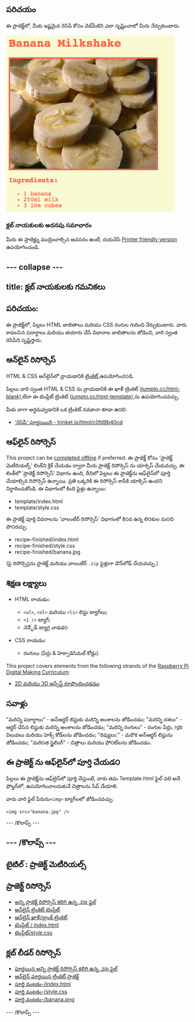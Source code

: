 ## పరిచయం

ఈ ప్రాజెక్ట్‌లో, మీకు ఇష్టమైన రెసిపీ కోసం వెబ్‌పేజీని ఎలా సృష్టించాలో మీరు నేర్చుకుంటారు.

![స్క్రీన్ షాట్](images/recipe-final.png)

### క్లబ్ నాయకులకు అదనపు సమాచారం

మీరు ఈ ప్రాజెక్ట్ను ముద్రించాల్సిన అవసరం ఉంటే, దయచేసి [Printer friendly version](https://projects.raspberrypi.org/en/projects/recipe/print) ఉపయోగించండి.

## \--- collapse \---

## title: క్లబ్ నాయకులకు గమనికలు

## పరిచయం:

ఈ ప్రాజెక్ట్‌లో, పిల్లలు HTML జాబితాలు మరియు CSS రంగుల గురించి నేర్చుకుంటారు. వారు కావలసిన పదార్థాలు మరియు తయారు చేసే విధానాల జాబితాలను జోడించి, వారి స్వంత రెసిపీని సృష్టిస్తారు.

## ఆన్‌లైన్ రిసోర్సెస్

HTML & CSS ఆన్‌లైన్‌లో వ్రాయడానికి [ట్రింకెట్ ](https://trinket.io/) ఉపయోగించ౦డి.

పిల్లలు వారి స్వంత HTML & CSS ను వ్రాయడానికి ఈ ఖాళీ ట్రింకెట్ [ (jumpto.cc/html-blank) ](http://jumpto.cc/html-blank) లేదా ఈ టెంప్లేట్ ట్రింకెట్ [ (jumpto.cc/html-template) ](http://jumpto.cc/html-template) ను ఉపయోగించవచ్చు.

మీకు బాగా అర్థమవ్వడానికి ఒక ట్రింకెట్ నముానా కుాడా ఉ౦ది:

+ ['రెసిపీ' పూర్తయింది - trinket.io/html/c0fd9b40cd](https://trinket.io/html/c0fd9b40cd)

## ఆఫ్‌లైన్ రిసోర్సెస్

This project can be [completed offline](https://rpf.io/html-offline) if preferred. ఈ ప్రాజెక్ట్ కోసం 'ప్రాజెక్ట్ మెటీరియల్స్' లింక్‌ని క్లిక్ చేయడం ద్వారా మీరు ప్రాజెక్ట్ రిసోర్సెస్ ను యాక్సెస్ చేయవచ్చు. ఈ లింక్‌లో 'ప్రాజెక్ట్ రిసోర్సెస్' విభాగం ఉంది, దీనిలో పిల్లలు ఈ ప్రాజెక్ట్‌ను ఆఫ్‌లైన్‌లో పూర్తి చేయాల్సిన రిసోర్సెస్ ఉన్నాయి. ప్రతి ఒక్కరికి ఈ రిసోర్సెస్ కాపీకి యాక్సిస్ ఉందని నిర్ధారించుకోండి. ఈ విభాగంలో కింది ఫైళ్లు ఉన్నాయి:

+ template/index.html
+ template/style.css

ఈ ప్రాజెక్ట్ పూర్తి వివరాలను 'వాలంటీర్ రిసోర్సెస్' విభాగంలో కి౦ద ఉన్న లి౦కుల ను౦చి పొ౦దచ్చు:

+ recipe-finished/index.html
+ recipe-finished/style.css
+ recipe-finished/banana.jpg

(పై రిసోర్సెస్లను ప్రాజెక్ట్ మరియు వాలంటీర్ `.zip` ఫైళ్లుగా డౌన్‌లోడ్ చేయవచ్చు.)

## శిక్షణ లక్ష్యాలు

+ HTML రాయడం:
    
    + `<ul>`, `<ol>` మరియు `<li>` లిస్టు ట్యాగ్‌లు;
    + ` <1 /> ` ట్యాగ్;
    + నెసె్్టడ్ ట్యాగ్ల వాడడ౦

+ CSS రాయడం:
    
    + రంగులు (పేర్లు & హెక్సాడెసిమల్ కోడ్లు).

This project covers elements from the following strands of the [Raspberry Pi Digital Making Curriculum](https://rpf.io/curriculum):

+ [2D మరియు 3D అస్సేస్ట్ రూపొందించడము](https://www.raspberrypi.org/curriculum/design/creator)

## సవాళ్లు

"మరిన్ని పదార్థాలు" - అన్ఆర్డర్ లిస్టుకు మరిన్ని అంశాలను జోడించడం; "మరిన్ని దశలు" - ఆర్డర్ చేసిన లిస్టుకు మరిన్ని అంశాలను జోడించడం; "మరిన్ని రంగులు" - రంగుల పేర్లు, rgb విలువలు మరియు హెక్స్ కోడ్‌లను జోడించడం; "రివ్యులు:" - మరొక అన్ఆర్డర్ లిస్టును జోడించడం; "మరి౦త స్టైలింగ్" - చిత్రాలు మరియు ఫో౦ట్‌లను జోడించడం.

## ఈ ప్రాజెక్ట్ ను ఆఫ్‌లైన్‌లో పూర్తి చేయడ౦

పిల్లలు ఈ ప్రాజెక్ట్‌ను ఆఫ్‌లైన్‌లో పూర్తి చేస్తుంటే, వారు తమ Template.html ఫైల్ వలె అదే ఫోల్డర్‌లో, ఉపయోగించాలనుకునే చిత్రాలను సేవ్ చేయాలి.

వారు వారి ఫైల్ పేరును`<img>` ట్యాగ్‌లలో జోడించవచ్చు:

    <img src="banana.jpg" />
    

\--- /కొలాప్స్ \--- 

## \--- /కొలాప్స్ \--- 

## టైటిల్ : ప్రాజెక్ట్ మెటీరియల్స్

## ప్రాజెక్ట్ రిసోర్సెస్

+ [అన్ని ప్రాజెక్ట్ రిసోర్సెస్ కలిగి ఉన్న .zip ఫైల్](https://rpf.io/p/en/recipe-go)
+ [ఆన్‌లైన్ ట్రింకెట్ టెంప్లేట్](http://jumpto.cc/trinket-template)
+ [ఆన్‌లైన్ ఖాళీ/బ్లాంక్ ట్రింకెట్](http://jumpto.cc/trinket-blank)
+ [టెంప్లేట్ / index.html](resources/template-index.html)
+ [టెంప్లేట్/style.css](resources/template-style.css)

## క్లబ్ లీడర్ రిసోర్సెస్

+ [పూర్తయిన అన్ని ప్రాజెక్ట్ రిసోర్సెస్ కలిగి ఉన్న .zip ఫైల్](https://rpf.io/p/en/recipe-go)
+ [ఆన్‌లైన్ పూర్తయిన ట్రింకెట్ ప్రాజెక్ట్](https://trinket.io/html/c0fd9b40cd)
+ [పూర్తి వంటకం-/index.html](resources/recipe-finished-index.html)
+ [పూర్తి వంటకం-/style.css](resources/recipe-finished-style.css)
+ [పూర్తి వంటకం-/banana.png](resources/recipe-finished-banana.png)

\--- /కొలాప్స్ \---